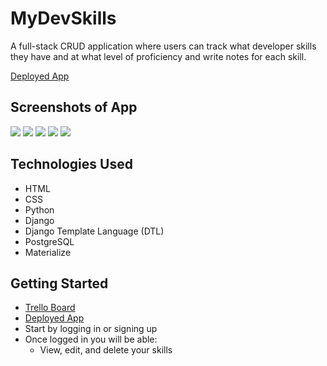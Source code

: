# MyDevSkills

A full-stack CRUD application where users can track what developer skills they have and at what level of proficiency and write notes for each skill.

[Deployed App](https://my-dev-skills.herokuapp.com/) 

## Screenshots of App

<img src="https://i.imgur.com/e5gCBQP.png" />  
<img src="https://i.imgur.com/xfugIUL.png" />
<img src="https://i.imgur.com/5PsHXW2.png" />  
<img src="https://i.imgur.com/evdKCYv.png" />
<img src="https://i.imgur.com/7jjUQw4.png" />

## Technologies Used
  - HTML 
  - CSS
  - Python
  - Django
  - Django Template Language (DTL)
  - PostgreSQL
  - Materialize

## Getting Started
- [Trello Board](https://trello.com/b/Q0oxUKU2/mydevskills)
- [Deployed App](https://my-dev-skills.herokuapp.com/)
- Start by logging in or signing up
- Once logged in you will be able:
   - View, edit, and delete your skills

